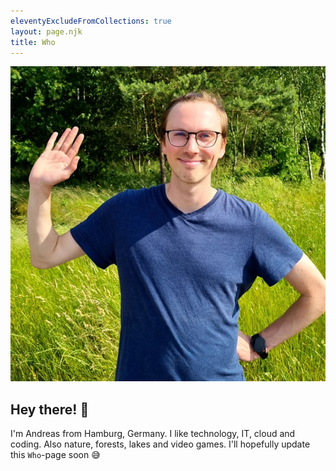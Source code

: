 ```yaml
---
eleventyExcludeFromCollections: true
layout: page.njk
title: Who
---
```

![Hey there](/assets/images/hi-there.jpg "Hey there! 👋")

## Hey there! 👋

I'm Andreas from Hamburg, Germany. I like technology, IT, cloud and coding. Also nature, forests, lakes and video games.
I'll hopefully update this `Who`-page soon 😅
